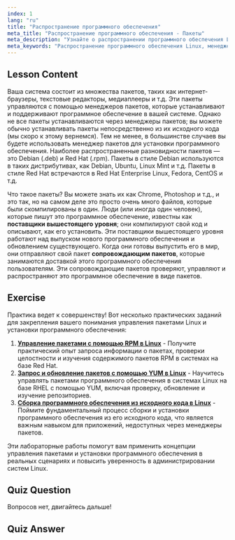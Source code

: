 ```yaml
---
index: 1
lang: "ru"
title: "Распространение программного обеспечения"
meta_title: "Распространение программного обеспечения - Пакеты"
meta_description: "Узнайте о распространении программного обеспечения Linux, менеджерах пакетов и типах пакетов, таких как .deb и .rpm. Поймите, как управляется программное обеспечение в системах Linux."
meta_keywords: "Распространение программного обеспечения Linux, менеджер пакетов, .deb, .rpm, пакеты Linux, Linux для начинающих, учебник по Linux, установка программного обеспечения"
---
```


## Lesson Content

Ваша система состоит из множества пакетов, таких как интернет-браузеры, текстовые редакторы, медиаплееры и т.д. Эти пакеты управляются с помощью менеджеров пакетов, которые устанавливают и поддерживают программное обеспечение в вашей системе. Однако не все пакеты устанавливаются через менеджеры пакетов; вы можете обычно устанавливать пакеты непосредственно из их исходного кода (мы скоро к этому вернемся). Тем не менее, в большинстве случаев вы будете использовать менеджер пакетов для установки программного обеспечения. Наиболее распространенные разновидности пакетов — это Debian (.deb) и Red Hat (.rpm). Пакеты в стиле Debian используются в таких дистрибутивах, как Debian, Ubuntu, Linux Mint и т.д. Пакеты в стиле Red Hat встречаются в Red Hat Enterprise Linux, Fedora, CentOS и т.д.

Что такое пакеты? Вы можете знать их как Chrome, Photoshop и т.д., и это так, но на самом деле это просто очень много файлов, которые были скомпилированы в один. Люди (или иногда один человек), которые пишут это программное обеспечение, известны как **поставщики вышестоящего уровня**; они компилируют свой код и описывают, как его установить. Эти поставщики вышестоящего уровня работают над выпуском нового программного обеспечения и обновлением существующего. Когда они готовы выпустить его в мир, они отправляют свой пакет **сопровождающим пакетов**, которые занимаются доставкой этого программного обеспечения пользователям. Эти сопровождающие пакетов проверяют, управляют и распространяют это программное обеспечение в виде пакетов.

## Exercise

Практика ведет к совершенству! Вот несколько практических заданий для закрепления вашего понимания управления пакетами Linux и установки программного обеспечения:

1. **[Управление пакетами с помощью RPM в Linux](https://labex.io/ru/labs/rhel-managing-packages-with-rpm-in-linux-590868)** - Получите практический опыт запроса информации о пакетах, проверки целостности и изучения содержимого пакетов RPM в системах на базе Red Hat.
2. **[Запрос и обновление пакетов с помощью YUM в Linux](https://labex.io/ru/labs/rhel-query-and-update-packages-with-yum-in-linux-590869)** - Научитесь управлять пакетами программного обеспечения в системах Linux на базе RHEL с помощью YUM, включая проверку, обновление и изучение репозиториев.
3. **[Сборка программного обеспечения из исходного кода в Linux](https://labex.io/ru/labs/comptia-build-software-from-source-code-in-linux-590853)** - Поймите фундаментальный процесс сборки и установки программного обеспечения из его исходного кода, что является важным навыком для приложений, недоступных через менеджеры пакетов.

Эти лабораторные работы помогут вам применить концепции управления пакетами и установки программного обеспечения в реальных сценариях и повысить уверенность в администрировании систем Linux.

## Quiz Question

Вопросов нет, двигайтесь дальше!

## Quiz Answer
